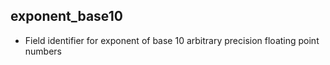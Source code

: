 ## exponent_base10

- Field identifier for exponent of base 10 arbitrary precision floating point numbers 
